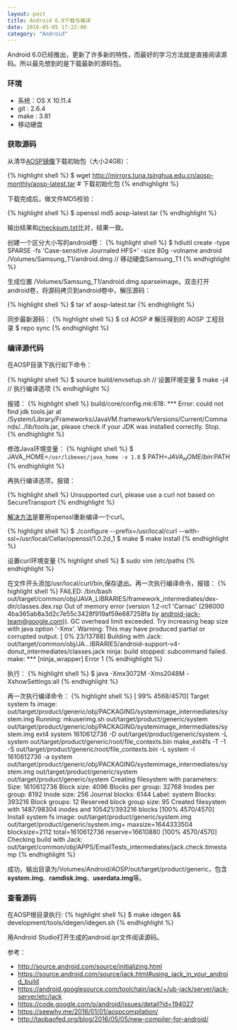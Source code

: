 ```yaml
---
layout: post
title: Android 6.0下载与编译
date: 2016-05-05 17:22:00
category: "Android"
---
```


Android 6.0已经推出，更新了许多新的特性，而最好的学习方法就是直接阅读源码。所以最先想到的是下载最新的源码包。

### 环境
- 系统：OS X 10.11.4
- git : 2.6.4
- make : 3.81
- 移动硬盘

### 获取源码
从清华[AOSP镜像](https://mirrors.tuna.tsinghua.edu.cn/help/AOSP/)下载初始包（大小24GB）：

{% highlight shell %}
$ wget http://mirrors.tuna.tsinghua.edu.cn/aosp-monthly/aosp-latest.tar # 下载初始化包
{% endhighlight %}

下载完成后，做文件MD5校验：

{% highlight shell %}
$ openssl md5 aosp-latest.tar
{% endhighlight %}

输出结果和[checksum.txt](https://mirrors.tuna.tsinghua.edu.cn/aosp-monthly/checksum.txt)比对，结果一致。

创建一个区分大小写的android卷：
{% highlight shell %}
$ hdiutil create -type SPARSE -fs 'Case-sensitive Journaled HFS+' -size 80g -volname android /Volumes/Samsung_T1/android.dmg // 移动硬盘Samsung_T1
{% endhighlight %}

生成位置 /Volumes/Samsung_T1/android.dmg.sparseimage。双击打开android卷，将源码拷贝到android卷中，解压源码：

{% highlight shell %}
$ tar xf aosp-latest.tar
{% endhighlight %}

同步最新源码：
{% highlight shell %}
$ cd AOSP   # 解压得到的 AOSP 工程目录
$ repo sync
{% endhighlight %}

### 编译源代码
在AOSP目录下执行如下命令：

{% highlight shell %}
$ source build/envsetup.sh // 设置环境变量
$ make -j4 // 执行编译选项
{% endhighlight %}

报错：
{% highlight shell %}
build/core/config.mk:618: *** Error: could not find jdk tools.jar at /System/Library/Frameworks/JavaVM.framework/Versions/Current/Commands/../lib/tools.jar, please check if your JDK was installed correctly.  Stop.
{% endhighlight %}

修改Java环境变量：
{% highlight shell %}
$ JAVA_HOME=`/usr/libexec/java_home -v 1.8`
$ PATH=${JAVA_HOME}/bin:$PATH
{% endhighlight %}

再执行编译选项，报错：

{% highlight shell %}
Unsupported curl, please use a curl not based on SecureTransport
{% endhighlight %}

[解决方法](http://stackoverflow.com/questions/33318756/while-i-make-the-source-of-android-6-0-it-failed)是要用openssl重新编译一个curl。

{% highlight shell %}
$ ./configure --prefix=/usr/local/curl --with-ssl=/usr/local/Cellar/openssl/1.0.2d_1
$ make
$ make install
{% endhighlight %}

设置curl环境变量
{% highlight shell %}
$ sudo vim /etc/paths
{% endhighlight %}

在文件开头添加/usr/local/curl/bin,保存退出。再一次执行编译命令，报错：
{% highlight shell %}
FAILED: /bin/bash out/target/common/obj/JAVA_LIBRARIES/framework_intermediates/dex-dir/classes.dex.rsp
Out of memory error (version 1.2-rc1 'Carnac' (296000 4ba365ab8a3d2c7e55c3428f919af59e687258fa by android-jack-team@google.com)).
GC overhead limit exceeded.
Try increasing heap size with java option '-Xmx<size>'.
Warning: This may have produced partial or corrupted output.
[  0% 23/13788] Building with Jack: out/target/common/obj/JA...IBRARIES/android-support-v4-donut_intermediates/classes.jack
ninja: build stopped: subcommand failed.
make: *** [ninja_wrapper] Error 1
{% endhighlight %}

执行：
{% highlight shell %}
$ java -Xmx3072M -Xms2048M -XshowSettings:all
{% endhighlight %}

再一次执行编译命令：
{% highlight shell %}
[ 99% 4568/4570] Target system fs image: out/target/product/generic/obj/PACKAGING/systemimage_intermediates/system.img
Running:  mkuserimg.sh out/target/product/generic/system out/target/product/generic/obj/PACKAGING/systemimage_intermediates/system.img ext4 system 1610612736 -D out/target/product/generic/system -L system out/target/product/generic/root/file_contexts.bin
make_ext4fs -T -1 -S out/target/product/generic/root/file_contexts.bin -L system -l 1610612736 -a system out/target/product/generic/obj/PACKAGING/systemimage_intermediates/system.img out/target/product/generic/system out/target/product/generic/system
Creating filesystem with parameters:
    Size: 1610612736
    Block size: 4096
    Blocks per group: 32768
    Inodes per group: 8192
    Inode size: 256
    Journal blocks: 6144
    Label: system
    Blocks: 393216
    Block groups: 12
    Reserved block group size: 95
Created filesystem with 1487/98304 inodes and 105421/393216 blocks
[100% 4570/4570] Install system fs image: out/target/product/generic/system.img
out/target/product/generic/system.img+ maxsize=1644333504 blocksize=2112 total=1610612736 reserve=16610880
[100% 4570/4570] Checking build with Jack: out/target/common/obj/APPS/EmailTests_intermediates/jack.check.timestamp
{% endhighlight %}

成功，输出目录为/Volumes/Android/AOSP/out/target/product/generic，包含**system.img**、**ramdisk.img**、**userdata.img**等。

### 查看源码

在AOSP根目录执行:
{% highlight shell %}
$ make idegen && development/tools/idegen/idegen.sh
{% endhighlight %}

 用Android Studio打开生成的android.ipr文件阅读源码。

 参考：

 - http://source.android.com/source/initializing.html
 - https://source.android.com/source/jack.html#using_jack_in_your_android_build
 - https://android.googlesource.com/toolchain/jack/+/ub-jack/server/jack-server/etc/jack
 - https://code.google.com/p/android/issues/detail?id=194027
 - https://seewhy.me/2016/01/01/aospcompilation/
 - http://taobaofed.org/blog/2016/05/05/new-compiler-for-android/
